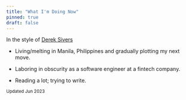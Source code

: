 ```yaml
---
title: "What I'm Doing Now"
pinned: true
draft: false
---
```


In the style of [Derek Sivers](https://nownownow.com/about)

- Living/melting in Manila, Philippines and gradually plotting my next move.

- Laboring in obscurity as a software engineer at a fintech company.

- Reading a lot; trying to write.

<small>Updated Jun 2023</small>
